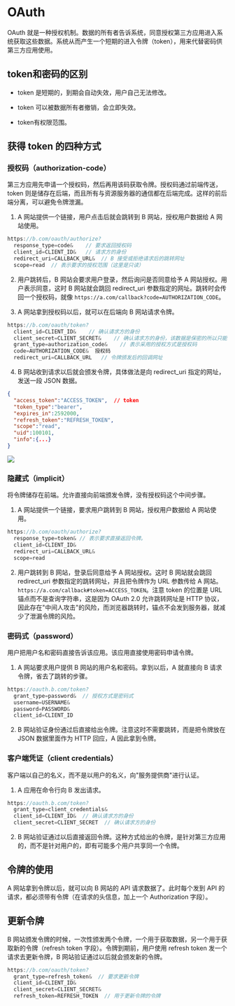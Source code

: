 # OAuth

OAuth 就是一种授权机制。数据的所有者告诉系统，同意授权第三方应用进入系统获取这些数据。系统从而产生一个短期的进入令牌（token），用来代替密码供第三方应用使用。


## token和密码的区别

- token 是短期的，到期会自动失效，用户自己无法修改。

- token 可以被数据所有者撤销，会立即失效。

- token有权限范围。


## 获得 token 的四种方式

### 授权码（authorization-code）

第三方应用先申请一个授权码，然后再用该码获取令牌。授权码通过前端传送，token 则是储存在后端，而且所有与资源服务器的通信都在后端完成。这样的前后端分离，可以避免令牌泄漏。

1. A 网站提供一个链接，用户点击后就会跳转到 B 网站，授权用户数据给 A 网站使用。

```js
https://b.com/oauth/authorize?
  response_type=code&    // 要求返回授权码
  client_id=CLIENT_ID&   // 请求方的身份
  redirect_uri=CALLBACK_URL&  // B 接受或拒绝请求后的跳转网址
  scope=read  // 表示要求的授权范围（这里是只读）
```

2. 用户跳转后，B 网站会要求用户登录，然后询问是否同意给予 A 网站授权。用户表示同意，这时 B 网站就会跳回 redirect_uri 参数指定的网址。跳转时会传回一个授权码，就像 `https://a.com/callback?code=AUTHORIZATION_CODE`。

3. A 网站拿到授权码以后，就可以在后端向 B 网站请求令牌。

```js
https://b.com/oauth/token?
  client_id=CLIENT_ID&    // 确认请求方的身份
  client_secret=CLIENT_SECRET&    // 确认请求方的身份，该数据是保密的所以只能在后端发请求
  grant_type=authorization_code&    // 表示采用的授权方式是授权码
  code=AUTHORIZATION_CODE&  授权码
  redirect_uri=CALLBACK_URL   // 令牌颁发后的回调网址
```

4. B 网站收到请求以后就会颁发令牌，具体做法是向 redirect_uri 指定的网址，发送一段 JSON 数据。

```json
{    
  "access_token":"ACCESS_TOKEN",  // token
  "token_type":"bearer",
  "expires_in":2592000,
  "refresh_token":"REFRESH_TOKEN",
  "scope":"read",
  "uid":100101,
  "info":{...}
}
```

![](https://www.wangbase.com/blogimg/asset/201904/bg2019040905.jpg)



### 隐藏式（implicit）

将令牌储存在前端。允许直接向前端颁发令牌，没有授权码这个中间步骤。

1. A 网站提供一个链接，要求用户跳转到 B 网站，授权用户数据给 A 网站使用。

```js
https://b.com/oauth/authorize?
  response_type=token& // 表示要求直接返回令牌。
  client_id=CLIENT_ID&
  redirect_uri=CALLBACK_URL&
  scope=read
```

2. 用户跳转到 B 网站，登录后同意给予 A 网站授权。这时 B 网站就会跳回 redirect_uri 参数指定的跳转网址，并且把令牌作为 URL 参数传给 A 网站。`https://a.com/callback#token=ACCESS_TOKEN`。注意 token 的位置是 URL 锚点而不是查询字符串，这是因为 OAuth 2.0 允许跳转网址是 HTTP 协议，因此存在"中间人攻击"的风险，而浏览器跳转时，锚点不会发到服务器，就减少了泄漏令牌的风险。


### 密码式（password）

用户把用户名和密码直接告诉该应用。该应用直接使用密码申请令牌。

1. A 网站要求用户提供 B 网站的用户名和密码。拿到以后，A 就直接向 B 请求令牌，省去了跳转的步骤。

```js
https://oauth.b.com/token?
  grant_type=password&  // 授权方式是密码式
  username=USERNAME&
  password=PASSWORD&
  client_id=CLIENT_ID
```

2. B 网站验证身份通过后直接给出令牌。注意这时不需要跳转，而是把令牌放在 JSON 数据里面作为 HTTP 回应，A 因此拿到令牌。

### 客户端凭证（client credentials）

客户端以自己的名义，而不是以用户的名义，向"服务提供商"进行认证。

1. A 应用在命令行向 B 发出请求。

```js
https://oauth.b.com/token?
  grant_type=client_credentials&
  client_id=CLIENT_ID&  // 确认请求方的身份
  client_secret=CLIENT_SECRET  // 确认请求方的身份
```

2. B 网站验证通过以后直接返回令牌。这种方式给出的令牌，是针对第三方应用的，而不是针对用户的，即有可能多个用户共享同一个令牌。

## 令牌的使用

A 网站拿到令牌以后，就可以向 B 网站的 API 请求数据了。此时每个发到 API 的请求，都必须带有令牌（在请求的头信息，加上一个 Authorization 字段）。


## 更新令牌

B 网站颁发令牌的时候，一次性颁发两个令牌，一个用于获取数据，另一个用于获取新的令牌（refresh token 字段）。令牌到期前，用户使用 refresh token 发一个请求去更新令牌，B 网站验证通过以后就会颁发新的令牌。

```js
https://b.com/oauth/token?
  grant_type=refresh_token&  // 要求更新令牌
  client_id=CLIENT_ID&
  client_secret=CLIENT_SECRET&
  refresh_token=REFRESH_TOKEN  // 用于更新令牌的令牌
```

